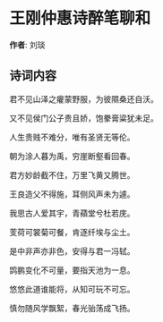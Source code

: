 # 王刚仲惠诗醉笔聊和

**作者**: 刘琰

## 诗词内容

君不见山泽之癯蒙野服，为彼隰桑还自沃。

又不见侯门公子贵且娇，饱豢膏粱犹未足。

人生贵贱不难分，唯有圣贤无等伦。

朝为涂人暮为禹，穷崖断壑看回春。

君方妙龄截不住，万里飞黄又腾世。

王良造父不得施，耳侧风声未为遽。

我思古人爱其宇，青蘋堂兮杜若庑。

芰荷可裳菊可餐，肯逐纤埃与尘土。

是中非声亦非色，安得与君一冯轼。

鹍鹏变化不可量，要指天池为一息。

悠悠此道谁能将，从知可玩不可忘。

慎勿随风学飘絮，春光骀荡成飞扬。

